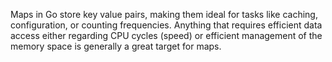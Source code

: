 Maps in Go store key value pairs, making them ideal for tasks like caching, configuration, or counting frequencies. Anything that requires efficient data access either regarding CPU cycles (speed) or efficient management of the memory space is generally a great target for maps. 
